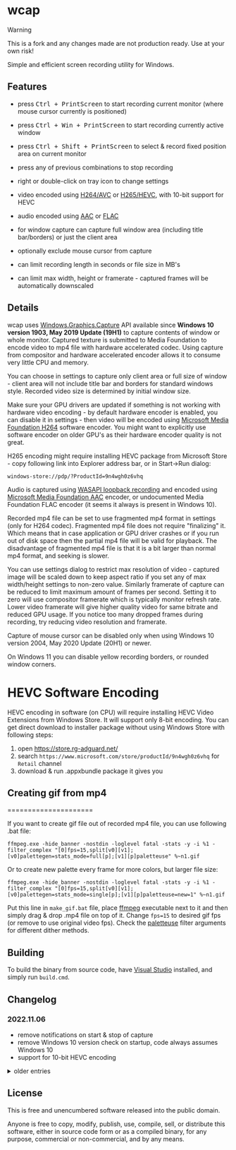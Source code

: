 # wcap

> [!WARNING]
> This is a fork and any changes made are not production ready. Use at your own risk!

Simple and efficient screen recording utility for Windows.

## Features

<!-- markdownlint-disable MD033 -->

- press <kbd>Ctrl + PrintScreen</kbd> to start recording current monitor (where mouse cursor currently is positioned)

- press <kbd>Ctrl + Win + PrintScreen</kbd> to start recording currently active window
- press <kbd>Ctrl + Shift + PrintScreen</kbd> to select & record fixed position area on current monitor
- press any of previous combinations to stop recording
- right or double-click on tray icon to change settings
- video encoded using [H264/AVC][] or [H265/HEVC][], with 10-bit support for HEVC
- audio encoded using [AAC][] or [FLAC][]
- for window capture can capture full window area (including title bar/borders) or just the client area
- optionally exclude mouse cursor from capture
- can limit recording length in seconds or file size in MB's
- can limit max width, height or framerate - captured frames will be automatically downscaled

## Details

wcap uses [Windows.Graphics.Capture][wgc] API available since **Windows 10 version 1903, May 2019 Update (19H1)** to capture
contents of window or whole monitor. Captured texture is submitted to Media Foundation to encode video to mp4 file with
hardware accelerated codec. Using capture from compositor and hardware accelerated encoder allows it to consume very
little CPU and memory.

You can choose in settings to capture only client area or full size of window - client area will not include title bar and
borders for standard windows style. Recorded video size is determined by initial window size.

Make sure your GPU drivers are updated if something is not working with hardware video encoding - by default hardware encoder
is enabled, you can disable it in settings - then video will be encoded using [Microsoft Media Foundation H264][MSMFH264]
software encoder. You might want to explicitly use software encoder on older GPU's as their hardware encoder quality is not great.

H265 encoding might require installing HEVC package from Microsoft Store - copy following link into Explorer address bar,
or in Start->Run dialog:

```
windows-store://pdp/?ProductId=9n4wgh0z6vhq
```

Audio is captured using [WASAPI loopback recording][] and encoded using [Microsoft Media Foundation AAC][MSMFAAC] encoder, or
undocumented Media Foundation FLAC encoder (it seems it always is present in Windows 10).

Recorded mp4 file can be set to use fragmented mp4 format in settings (only for H264 codec). Fragmented mp4 file does not
require "finalizing" it. Which means that in case application or GPU driver crashes or if you run out of disk space then
the partial mp4 file will be valid for playback. The disadvantage of fragmented mp4 file is that it is a bit larger than
normal mp4 format, and seeking is slower.

You can use settings dialog to restrict max resolution of video - captured image will be scaled down to keep aspect ratio
if you set any of max width/height settings to non-zero value. Similarly framerate of capture can be reduced to limit
maximum amount of frames per second. Setting it to zero will use compositor framerate which is typically monitor refresh
rate. Lower video framerate will give higher quality video for same bitrate and reduced GPU usage. If you notice too many
dropped frames during recording, try reducing video resolution and framerate.

Capture of mouse cursor can be disabled only when using Windows 10 version 2004, May 2020 Update (20H1) or newer.

On Windows 11 you can disable yellow recording borders, or rounded window corners.

HEVC Software Encoding
======================

HEVC encoding in software (on CPU) will require installing HEVC Video Extensions from Windows Store. It will support only
8-bit encoding. You can get direct download to installer package without using Windows Store with following steps:

1) open https://store.rg-adguard.net/
2) search `https://www.microsoft.com/store/productId/9n4wgh0z6vhq` for `Retail` channel
3) download & run .appxbundle package it gives you

## Creating gif from mp4

=====================

If you want to create gif file out of recorded mp4 file, you can use following .bat file:

    ffmpeg.exe -hide_banner -nostdin -loglevel fatal -stats -y -i %1 -filter_complex "[0]fps=15,split[v0][v1];[v0]palettegen=stats_mode=full[p];[v1][p]paletteuse" %~n1.gif

Or to create new palette every frame for more colors, but larger file size:

    ffmpeg.exe -hide_banner -nostdin -loglevel fatal -stats -y -i %1 -filter_complex "[0]fps=15,split[v0][v1];[v0]palettegen=stats_mode=single[p];[v1][p]paletteuse=new=1" %~n1.gif

Put this line in `make_gif.bat` file, place [ffmpeg][] executable next to it and then simply drag & drop .mp4 file on top of it.
Change `fps=15` to desired gif fps (or remove to use original video fps). Check the [paletteuse][] filter arguments for
different dither methods.

## Building

To build the binary from source code, have [Visual Studio][VS] installed, and simply run `build.cmd`.

## Changelog

### 2022.11.06

- remove notifications on start & stop of capture
- remove Windows 10 version check on startup, code always assumes Windows 10
- support for 10-bit HEVC encoding

<details><summary>older entries</summary>
<p>

### 2021.12.21

- allow to choose integrated vs discrete GPU to use for encoding
- keep proper encoded video stream time when no new frames are captured

### 2021.12.18

- fixed wrong audio timestamps when encoding audio
- fixed wrong d3d11 calls to copy texture when size is odd
- fixed hanging when encoding audio & video with too many dropped frames

### 2021.12.08

- fixed compute shaders to work on older D3D11 hardware

### 2021.12.05

- allow to selected limited vs full range for YUV conversion

### 2021.12.04

- improved resizing and YUV conversion quality
- improved performance for drawing background for rectangle selection
- fix crash when child window is in foreground for window capture

### 2021.10.17

- allow to configure keyboad shortcuts

### 2021.10.04

- option to encode video with HEVC codec
- option to encode audio with FLAC codec
- allow limit file length or size
- allow to choose output folder location
- customize audio codec channels & samplerate

### 2021.09.25

- allow to capture fixed position rectangle area on screen
- prevent config dialog to be open multiple times

### 2021.09.20

- added WASAPI loopback recording
- audio is encoded using AAC codec
- fix crash when capturing toolbar window

### 2021.09.19

- initial release

</p>
</details>

## License

This is free and unencumbered software released into the public domain.

Anyone is free to copy, modify, publish, use, compile, sell, or distribute this software, either in source code form or as
a compiled binary, for any purpose, commercial or non-commercial, and by any means.

[wcap.exe]: https://raw.githubusercontent.com/wiki/mmozeiko/wcap/wcap.exe
[wgc]: https://blogs.windows.com/windowsdeveloper/2019/09/16/new-ways-to-do-screen-capture/
[MSMFH264]: https://docs.microsoft.com/en-us/windows/win32/medfound/h-264-video-encoder
[VS]: https://visualstudio.microsoft.com/vs/
[WASAPI loopback recording]: https://docs.microsoft.com/en-us/windows/win32/coreaudio/loopback-recording
[MSMFAAC]: https://docs.microsoft.com/en-us/windows/win32/medfound/aac-encoder
[ffmpeg]: https://ffmpeg.org/
[paletteuse]: https://ffmpeg.org/ffmpeg-filters.html#paletteuse
[H264/AVC]: https://en.wikipedia.org/wiki/Advanced_Video_Coding
[H265/HEVC]: https://en.wikipedia.org/wiki/High_Efficiency_Video_Coding
[AAC]: https://en.wikipedia.org/wiki/Advanced_Audio_Coding
[FLAC]: https://en.wikipedia.org/wiki/FLAC
